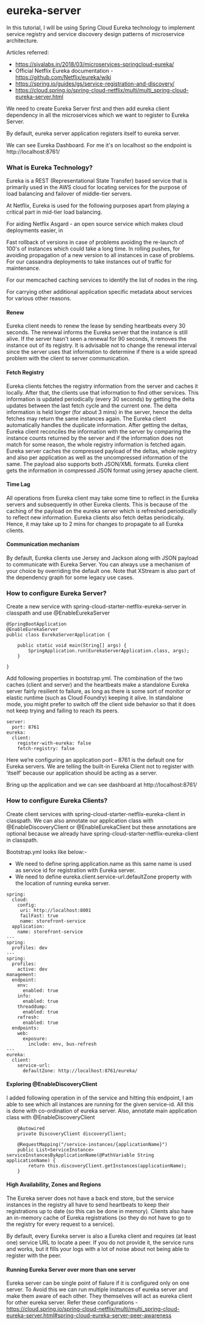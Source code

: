 # eureka-server

In this tutorial, I will be using Spring Cloud Eureka technology to implement service registry and service discovery design patterns of microservice architecture.

Articles referred:
- https://sivalabs.in/2018/03/microservices-springcloud-eureka/
- Official Netflix Eureka documentation - https://github.com/Netflix/eureka/wiki
- https://spring.io/guides/gs/service-registration-and-discovery/
- https://cloud.spring.io/spring-cloud-netflix/multi/multi_spring-cloud-eureka-server.html


We need to create Eureka Server first and then add eureka client dependency in all the microservices which we want to register to Eureka Server.

By default, eureka server application registers itself to eureka server.

We can see Eureka Dashboard. For me it's on localhost so the endpoint is http://localhost:8761/

### What is Eureka Technology?
Eureka is a REST (Representational State Transfer) based service that is primarily used in the AWS cloud for locating services for the purpose of load balancing and failover of middle-tier servers.

At Netflix, Eureka is used for the following purposes apart from playing a critical part in mid-tier load balancing.

For aiding Netflix Asgard - an open source service which makes cloud deployments easier, in

Fast rollback of versions in case of problems avoiding the re-launch of 100's of instances which could take a long time.
In rolling pushes, for avoiding propagation of a new version to all instances in case of problems.
For our cassandra deployments to take instances out of traffic for maintenance.

For our memcached caching services to identify the list of nodes in the ring.

For carrying other additional application specific metadata about services for various other reasons.

#### Renew
Eureka client needs to renew the lease by sending heartbeats every 30 seconds. The renewal informs the Eureka server that the instance is still alive. If the server hasn't seen a renewal for 90 seconds, it removes the instance out of its registry. It is advisable not to change the renewal interval since the server uses that information to determine if there is a wide spread problem with the client to server communication.

#### Fetch Registry
Eureka clients fetches the registry information from the server and caches it locally. After that, the clients use that information to find other services. This information is updated periodically (every 30 seconds) by getting the delta updates between the last fetch cycle and the current one. The delta information is held longer (for about 3 mins) in the server, hence the delta fetches may return the same instances again. The Eureka client automatically handles the duplicate information.
After getting the deltas, Eureka client reconciles the information with the server by comparing the instance counts returned by the server and if the information does not match for some reason, the whole registry information is fetched again. Eureka server caches the compressed payload of the deltas, whole registry and also per application as well as the uncompressed information of the same. The payload also supports both JSON/XML formats. Eureka client gets the information in compressed JSON format using jersey apache client.

#### Time Lag
All operations from Eureka client may take some time to reflect in the Eureka servers and subsequently in other Eureka clients. This is because of the caching of the payload on the eureka server which is refreshed periodically to reflect new information. Eureka clients also fetch deltas periodically. Hence, it may take up to 2 mins for changes to propagate to all Eureka clients.

#### Communication mechanism
By default, Eureka clients use Jersey and Jackson along with JSON payload to communicate with Eureka Server. You can always use a mechanism of your choice by overriding the default one. Note that XStream is also part of the dependency graph for some legacy use cases.

### How to configure Eureka Server?
Create a new service with spring-cloud-starter-netflix-eureka-server in classpath and use @EnableEurekaServer
```
@SpringBootApplication
@EnableEurekaServer
public class EurekaServerApplication {

	public static void main(String[] args) {
		SpringApplication.run(EurekaServerApplication.class, args);
	}

}
```

Add following properties in bootstrap.yml. The combination of the two caches (client and server) and the heartbeats make a standalone Eureka server fairly resilient to failure, as long as there is some sort of monitor or elastic runtime (such as Cloud Foundry) keeping it alive. In standalone mode, you might prefer to switch off the client side behavior so that it does not keep trying and failing to reach its peers.
```
server:
  port: 8761
eureka:
  client:
    register-with-eureka: false
    fetch-registry: false
```
Here we’re configuring an application port – 8761 is the default one for Eureka servers. We are telling the built-in Eureka Client not to register with ‘itself’ because our application should be acting as a server.

Bring up the application and we can see dashboard at http://localhost:8761/

### How to configure Eureka Clients?
Create client services with spring-cloud-starter-netflix-eureka-client in classpath. We can also annotate our application class with @EnableDiscoveryClient or @EnableEurekaClient but these annotations are optional because we already have spring-cloud-starter-netflix-eureka-client in classpath.

Bootstrap.yml looks like below:-
- We need to define spring.application.name as this same name is used as service id for registration with Eureka server.
- We need to define eureka.client.service-url.defaultZone property with the location of running eureka server.

```
spring:
  cloud:
    config:
     uri: http://localhost:8001
     failFast: true
     name: storefront-service
  application:
    name: storefront-service
---
spring:
  profiles: dev
---
spring:
  profiles:
    active: dev
management:
  endpoint:
    env:
      enabled: true 
    info:
      enabled: true
    threaddump:
      enabled: true
    refresh:
      enabled: true
  endpoints:
    web:
      exposure:
        include: env, bus-refresh
---
eureka:
  client:
    service-url:
      defaultZone: http://localhost:8761/eureka/
```
#### Exploring @EnableDiscoveryClient
I added following operation in of the service and hitting this endpoint, I am able to see which all instances are running for the given service-id. All this is done with co-ordination of eureka server. Also, annotate main application class with @EnableDiscoveryClient
```
    @Autowired
    private DiscoveryClient discoveryClient;
    
    @RequestMapping("/service-instances/{applicationName}")
    public List<ServiceInstance> serviceInstancesByApplicationName(@PathVariable String applicationName) {
        return this.discoveryClient.getInstances(applicationName);
    }
```

#### High Availability, Zones and Regions
The Eureka server does not have a back end store, but the service instances in the registry all have to send heartbeats to keep their registrations up to date (so this can be done in memory). Clients also have an in-memory cache of Eureka registrations (so they do not have to go to the registry for every request to a service).

By default, every Eureka server is also a Eureka client and requires (at least one) service URL to locate a peer. If you do not provide it, the service runs and works, but it fills your logs with a lot of noise about not being able to register with the peer.

#### Running Eureka Server over more than one server
Eureka server can be single point of fialure if it is configured only on one server. To Avoid this we can run multiple instances of eureka server and make them aware of each other. They themselves will act as eureka client for other eureka server. Refer these configurations - https://cloud.spring.io/spring-cloud-netflix/multi/multi_spring-cloud-eureka-server.html#spring-cloud-eureka-server-peer-awareness




